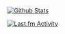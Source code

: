 [![Github Stats](https://github-readme-stats.vercel.app/api?username=youfoundalpha&count_private=true&hide=issues&include_all_commits=true&show_icons=true&custom_title=GitHub%20Stats&bg_color=1a1c1f&title_color=ffffff&text_color=dcddde&icon_color=5865f2&hide_border=true&border_radius=10px)](https://github.com/anuraghazra/github-readme-stats)
                            
[![Last.fm Activity](https://toru.kio.dev/api/v1/youfoundalpha/?theme=dark)](https://last.fm/user/youfoundalpha)
